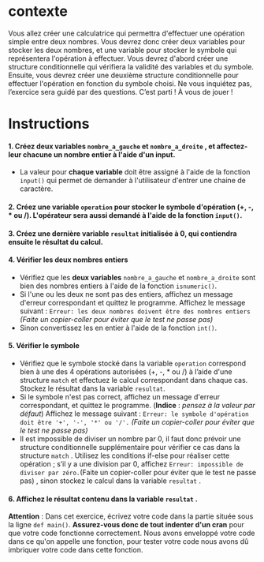 # contexte

Vous allez créer une calculatrice qui permettra d'effectuer une opération simple entre deux nombres. Vous devrez donc créer deux variables pour stocker les deux nombres, et une variable pour stocker le symbole qui représentera l'opération à effectuer. Vous devrez d'abord créer une structure conditionnelle qui vérifiera la validité des variables et du symbole. Ensuite, vous devrez créer une deuxième structure conditionnelle pour effectuer l'opération en fonction du symbole choisi. Ne vous inquiétez pas, l’exercice sera guidé par des questions. C’est parti ! À vous de jouer !

# Instructions  

#### 1. Créez deux variables `nombre_a_gauche` et `nombre_a_droite` , et affectez-leur chacune un nombre entier à l'aide d'un input.
- La valeur pour **chaque variable** doit être assigné à l'aide de la fonction `input()` qui permet de demander à l'utilisateur d'entrer une chaine de caractère.

#### 2. Créez une variable `operation` pour stocker le symbole d'opération **(+, -, * ou /)**. L'opérateur sera aussi demandé à l'aide de la fonction `input()`.

#### 3. Créez une dernière variable `resultat` initialisée à 0, qui contiendra ensuite le résultat du calcul.

#### 4. Vérifier les deux nombres entiers

* Vérifiez que les **deux variables** `nombre_a_gauche` et `nombre_a_droite` sont bien des nombres entiers à l'aide de la fonction `isnumeric()`.
* Si l'une ou les deux ne sont pas des entiers, affichez un message d'erreur correspondant et quittez le programme. Affichez le message suivant : `Erreur: les deux nombres doivent être des nombres entiers` *(Faite un copier-coller pour éviter que le test ne passe pas)*
* Sinon convertissez les en entier à l'aide de la fonction `int()`.

#### 5. Vérifier le symbole

* Vérifiez que le symbole stocké dans la variable `operation` correspond bien à une des 4 opérations autorisées (+, -, * ou /) à l’aide d'une structure `match` et effectuez le calcul correspondant dans chaque cas. Stockez le résultat dans la variable `resultat`.
* Si le symbole n'est pas correct, affichez un message d'erreur correspondant, et quittez le programme. (**Indice** : *pensez à la valeur par défaut*) Affichez le message suivant : `Erreur: le symbole d'opération doit être '+', '-', '*' ou '/'.` *(Faite un copier-coller pour éviter que le test ne passe pas)*
* Il est impossible de diviser un nombre par 0, il faut donc prévoir une structure conditionnelle supplémentaire pour vérifier ce cas dans la structure `match` . Utilisez les conditions if-else pour réaliser cette opération ; s’il y a une division par 0, affichez `Erreur: impossible de diviser par zéro.`(Faite un copier-coller pour éviter que le test ne passe pas) , sinon stockez le calcul dans la variable `resultat` .

#### 6. Affichez le résultat contenu dans la variable `resultat` .

**Attention** : Dans cet exercice, écrivez votre code dans la partie située sous la ligne `def main()`. **Assurez-vous donc de tout indenter d'un cran** pour que votre code fonctionne correctement. Nous avons enveloppé votre code dans ce qu'on appelle une fonction, pour tester votre code nous avons dû imbriquer votre code dans cette fonction.
